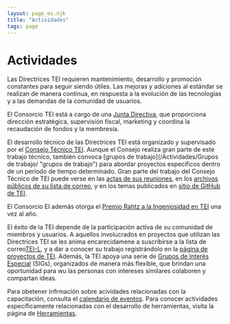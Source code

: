 ```yaml
---
layout: page_es.njk
title: "Actividades"
tags: page
---
```

# Actividades
Las Directrices TEI requieren mantenimiento, desarrollo y promoción constantes para seguir siendo útiles. Las mejoras y adiciones al estándar se realizan de manera continua, en respuesta a la evolución de las tecnologías y a las demandas de la comunidad de usuarios.


El Consorcio TEI está a cargo de una [Junta Directiva](/Junta/ "Junta Directiva"), que proporciona dirección estratégica, supervisión fiscal, marketing y coordina la recaudación de fondos y la membresía.


El desarrollo técnico de las Directrices TEI está organizado y supervisado por el [Consejo Técnico TEI](/Actividades/Consejo/ "Consejo Técnico TEI"). Aunque el Consejo realiza gran parte de este trabajo técnico, también convoca [grupos de trabajo](/Actividades/Grupos de trabajo/ "grupos de trabajo") para abordar proyectos específicos dentro de un período de tiempo determinado. Gran parte del trabajo del Consejo Técnico de TEI puede verse en las [actas de sus reuniones](/Actividades/Consejo/Reuniones/ "actas de sus reuniones"), en los [archivos públicos de su lista de correo](http://lists.tei-c.org/pipermail/tei-council/ "archivos públicos de su lista de correo"), y en los temas publicados en [sitio de GitHub de TEI](https://github.com/TEIC/TEI "sitio de GitHub de TEI").


El Consorcio EI además otorga el [Premio Rahtz a la Ingeniosidad en TEI](/actividades/premio-rahtz-a-la-ingeniosidad-en-TEI/ "Premio Rahtz a la Ingeniosidad en TEI") una vez al año.


El éxito de la TEI depende de la participación activa de su comunidad de miembros y usuarios. A aquellos involucrados en proyectos que utilizan las Directrices TEI se les anima encarecidamene a suscribirse a la lista de correo[TEI-L](/Soporte/ "TEI-L"), y a dar a conocer su trabajo registrándolo en la [página de proyectos de TEI](/Actividades/Proyectos/ "Página de Proyectos TEI"). Además, la TEI apoya una serie de [Grupos de Interés Especial](/Actividades/SIG/ "Grupos de Interés Especial") (SIGs), organizados de manera más flexible, que brindan una oportunidad para wu las personas con intereses similares colaboren y compartan ideas.


Para obetener infrmación sobre acividades relacionadas con la capacitación, consulta el [calendario de eventos](http://members.tei-c.org/Events "calendario de eventos"). Para conocer actividades específicamente relacionadas con el desarrollo de herramientas, visita la página de [Herramientas](/Herramientas/ "Herramientas").


